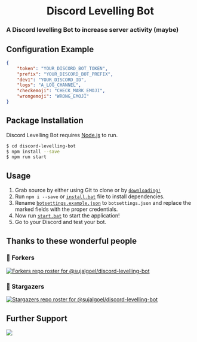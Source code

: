 <h1 align="center">Discord Levelling Bot</h1>


### A Discord levelling Bot to increase server activity (maybe)

## Configuration Example

```json
{
    "token": "YOUR_DISCORD_BOT_TOKEN",
    "prefix": "YOUR_DISCORD_BOT_PREFIX",
    "dev1": "YOUR_DISCORD_ID",
    "logs": "A_LOG_CHANNEL",
    "checkemoji": "CHECK_MARK_EMOJI",
    "wrongemoji": "WRONG_EMOJI"
}
```

## Package Installation

Discord Levelling Bot requires [Node.js](https://nodejs.org/) to run.


```sh
$ cd discord-levelling-bot
$ npm install --save
$ npm run start
```


## Usage

1. Grab source by either using Git to clone or by [`downloading!`](https://github.com/sujalgoel/discord-levelling-bot/archive/master.zip)
2. Run `npm i --save` or [`install.bat`](https://github.com/sujalgoel/discord-levelling-bot/blob/master/install.bat) file to install dependencies.
3. Rename [`botsettings.example.json`](https://github.com/sujalgoel/discord-levelling-bot/blob/master/botsettings.example.json) to `botsettings.json` and replace the marked fields with the proper credentials.
4. Now run [`start.bat`](https://github.com/sujalgoel/discord-levelling-bot/blob/master/start.bat) to start the application!
5. Go to your Discord and test your bot.

## Thanks to these wonderful people
### 🍴 Forkers
[![Forkers repo roster for @sujalgoel/discord-levelling-bot](https://reporoster.com/forks/sujalgoel/discord-levelling-bot)](https://github.com/sujalgoel/discord-levelling-bot/network/members)
### 🌟 Stargazers
[![Stargazers repo roster for @sujalgoel/discord-levelling-bot](https://reporoster.com/stars/sujalgoel/discord-levelling-bot)](https://github.com/sujalgoel/discord-levelling-bot/stargazers)

## Further Support

<a href="https://discord.gg/devs"><img src="https://invidget.switchblade.xyz/devs"/></a>
